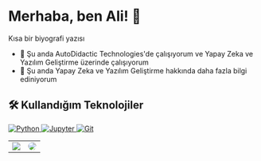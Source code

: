# Merhaba, ben Ali! 👋

Kısa bir biyografi yazısı
- 🔭 Şu anda AutoDidactic Technologies'de çalışıyorum ve Yapay Zeka ve Yazılım Geliştirme üzerinde çalışıyorum
- 🌱 Şu anda Yapay Zeka ve Yazılım Geliştirme hakkında daha fazla bilgi ediniyorum

## 🛠️ Kullandığım Teknolojiler

<p align="left">
  <!-- Python -->
  <a href="https://www.python.org" target="_blank"> 
    <img src="https://img.shields.io/badge/Python-3776AB?style=for-the-badge&logo=python&logoColor=white" alt="Python" />
  </a>
  <!-- Jupyter -->
  <a href="https://jupyter.org" target="_blank"> 
    <img src="https://img.shields.io/badge/Jupyter-F37626.svg?&style=for-the-badge&logo=Jupyter&logoColor=white" alt="Jupyter" />
  </a>
  <!-- Git -->
  <a href="https://git-scm.com/" target="_blank"> 
    <img src="https://img.shields.io/badge/Git-F05032?style=for-the-badge&logo=git&logoColor=white" alt="Git" />
  </a>
</p>

<table>
  <tr>
    <td>
      <img src="https://github-readme-stats.vercel.app/api?username=Alikosemen&show_icons=true&theme=light" />
    </td>
    <td>
      <img src="/DALL·E 2024-01-22 15.35.38 - A young boy is coding on a computer in a cozy room, seated at a desk cluttered with books and notes. The computer screen is turned away from us, showi.png" style="border-radius: 30px; width="500" />
    </td>
  </tr>
</table>



